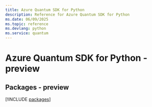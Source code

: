 ```yaml
---
title: Azure Quantum SDK for Python
description: Reference for Azure Quantum SDK for Python
ms.date: 06/09/2025
ms.topic: reference
ms.devlang: python
ms.service: quantum
---
```

# Azure Quantum SDK for Python - preview
## Packages - preview
[!INCLUDE [packages](quantum-index.md)]